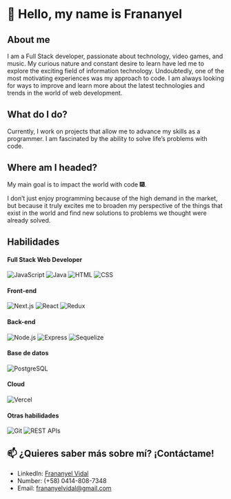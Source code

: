 # 👋 Hello, my name is Frananyel 

## About me
I am a Full Stack developer, passionate about technology, video games, and music. My curious nature and constant desire to learn have led me to explore the exciting field of information technology. Undoubtedly, one of the most motivating experiences was my approach to code. I am always looking for ways to improve and learn more about the latest technologies and trends in the world of web development.

## What do I do?
Currently, I work on projects that allow me to advance my skills as a programmer. I am fascinated by the ability to solve life’s problems with code.

## Where am I headed?
My main goal is to impact the world with code 🎆.

I don’t just enjoy programming because of the high demand in the market, but because it truly excites me to broaden my perspective of the things that exist in the world and find new solutions to problems we thought were already solved.

## Habilidades

#### Full Stack Web Developer
![JavaScript](https://img.shields.io/badge/-JavaScript-F7DF1E?style=for-the-badge&logo=javascript&logoColor=black)
![Java](https://img.shields.io/badge/-Java-007396?style=for-the-badge&logo=java&logoColor=white)
![HTML](https://img.shields.io/badge/-HTML5-E34F26?style=for-the-badge&logo=html5&logoColor=white)
![CSS](https://img.shields.io/badge/-CSS3-1572B6?style=for-the-badge&logo=css3&logoColor=white)

#### Front-end

![Next.js](https://img.shields.io/badge/next.js-000000?style=for-the-badge&logo=nextdotjs&logoColor=white)
![React](https://img.shields.io/badge/-React-61DAFB?style=for-the-badge&logo=react&logoColor=black)
![Redux](https://img.shields.io/badge/-Redux-764ABC?style=for-the-badge&logo=redux&logoColor=white)

#### Back-end
![Node.js](https://img.shields.io/badge/-Node.js-339933?style=for-the-badge&logo=node.js&logoColor=white)
![Express](https://img.shields.io/badge/-Express-000000?style=for-the-badge&logo=express&logoColor=white)
![Sequelize](https://img.shields.io/badge/-Sequelize-52B0E7?style=for-the-badge)

#### Base de datos
![PostgreSQL](https://img.shields.io/badge/PostgreSQL-316192?style=for-the-badge&logo=postgresql&logoColor=white)

#### Cloud
![Vercel](https://img.shields.io/badge/Vercel-000000?style=for-the-badge&logo=vercel&logoColor=white)

#### Otras habilidades
![Git](https://img.shields.io/badge/-Git-F05032?style=for-the-badge&logo=git&logoColor=white)
![REST APIs](https://img.shields.io/badge/-REST%20APIs-FF6C37?style=for-the-badge)

## 📫 ¿Quieres saber más sobre mí? ¡Contáctame!
- LinkedIn: [Frananyel Vidal](https://www.linkedin.com/in/frananyel-vidal)
- Number:  (+58) 0414-808-7348
- Email: frananyelvidal@gmail.com

